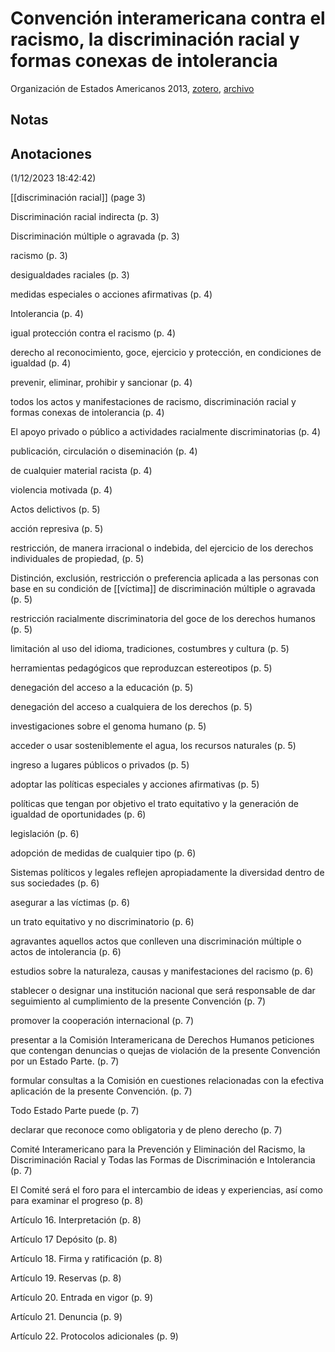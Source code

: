 # Convención interamericana contra el racismo, la discriminación racial y formas conexas de intolerancia

Organización de Estados Americanos 2013, [zotero](zotero://select/items/@oea2013), [archivo](file:///home/sabhz/archivo/librero/oea2013.pdf)

## Notas

## Anotaciones  
(1/12/2023 18:42:42)

[[discriminación racial]] (page 3) 

Discriminación racial indirecta (p. 3)

Discriminación múltiple o agravada (p. 3)

racismo (p. 3)

desigualdades raciales (p. 3)

medidas especiales o acciones afirmativas (p. 4)

Intolerancia (p. 4)

igual protección contra el racismo (p. 4)

derecho al reconocimiento, goce, ejercicio y protección, en condiciones de igualdad (p. 4)

prevenir, eliminar, prohibir y sancionar (p. 4)

todos los actos y manifestaciones de racismo, discriminación racial y formas conexas de intolerancia (p. 4)

El apoyo privado o público a actividades racialmente discriminatorias (p. 4)

publicación, circulación o diseminación (p. 4)

de cualquier material racista (p. 4)

violencia motivada (p. 4)

Actos delictivos (p. 5)

acción represiva (p. 5)

restricción, de manera irracional o indebida, del ejercicio de los derechos individuales de propiedad, (p. 5)

Distinción, exclusión, restricción o preferencia aplicada a las personas con base en su condición de [[víctima]] de discriminación múltiple o agravada (p. 5)

restricción racialmente discriminatoria del goce de los derechos humanos (p. 5)

limitación al uso del idioma, tradiciones, costumbres y cultura (p. 5)

herramientas pedagógicos que reproduzcan estereotipos (p. 5)

denegación del acceso a la educación (p. 5)

denegación del acceso a cualquiera de los derechos (p. 5)

investigaciones sobre el genoma humano (p. 5)

acceder o usar sosteniblemente el agua, los recursos naturales (p. 5)

ingreso a lugares públicos o privados (p. 5)

adoptar las políticas especiales y acciones afirmativas (p. 5)

políticas que tengan por objetivo el trato equitativo y la generación de igualdad de oportunidades (p. 6)

legislación (p. 6)

adopción de medidas de cualquier tipo (p. 6)

Sistemas políticos y legales reflejen apropiadamente la diversidad dentro de sus sociedades (p. 6)

asegurar a las víctimas (p. 6)

un trato equitativo y no discriminatorio (p. 6)

agravantes aquellos actos que conlleven una discriminación múltiple o actos de intolerancia (p. 6)

estudios sobre la naturaleza, causas y manifestaciones del racismo (p. 6)

stablecer o designar una institución nacional que será responsable de dar seguimiento al cumplimiento de la presente Convención (p. 7)

promover la cooperación internacional (p. 7)

presentar a la Comisión Interamericana de Derechos Humanos peticiones que contengan denuncias o quejas de violación de la presente Convención por un Estado Parte. (p. 7)

formular consultas a la Comisión en cuestiones relacionadas con la efectiva aplicación de la presente Convención. (p. 7)

Todo Estado Parte puede (p. 7)

declarar que reconoce como obligatoria y de pleno derecho (p. 7)

Comité Interamericano para la Prevención y Eliminación del Racismo, la Discriminación Racial y Todas las Formas de Discriminación e Intolerancia (p. 7)

El Comité será el foro para el intercambio de ideas y experiencias, así como para examinar el progreso (p. 8)

Artículo 16. Interpretación (p. 8)

Artículo 17 Depósito (p. 8)

Artículo 18. Firma y ratificación (p. 8)

Artículo 19. Reservas (p. 8)

Artículo 20. Entrada en vigor (p. 9)

Artículo 21. Denuncia (p. 9)

Artículo 22. Protocolos adicionales (p. 9)
